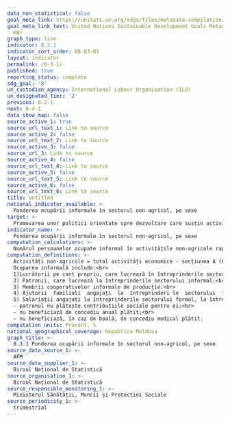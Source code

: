 ```yaml
---
data_non_statistical: false
goal_meta_link: https://unstats.un.org/sdgs/files/metadata-compilation/Metadata-Goal-8.pdf
goal_meta_link_text: United Nations Sustainable Development Goals Metadata (PDF 231
  KB)
graph_type: line
indicator: 8.3.1
indicator_sort_order: 08-03-01
layout: indicator
permalink: /8-3-1/
published: true
reporting_status: complete
sdg_goal: '8'
un_custodian_agency: International Labour Organisation (ILO)
un_designated_tier: '2'
previous: 8-2-1
next: 8-4-1
data_show_map: false
source_active_1: true
source_url_text_1: Link to source
source_active_2: false
source_url_text_2: Link to Source
source_active_3: false
source_url_3: Link to source
source_active_4: false
source_url_text_4: Link to source
source_active_5: false
source_url_text_5: Link to source
source_active_6: false
source_url_text_6: Link to source
title: Untitled
national_indicator_available: >-
  Ponderea ocupării informale în sectorul non-agricol, pe sexe
target: >-
  Promovarea unor politici orientate spre dezvoltare care susțin activitățile productive, crearea locurilor de muncă decente, antreprenoriatul, creativitatea și inovația, și care încurajează formalizarea și creșterea întreprinderilor micro, mici și mijlocii, inclusiv prin acces la servicii financiare
indicator_name: >-
  Ponderea ocupării informale în sectorul non-agricol, pe sexe
computation_calculations: >-
  Numărul persoanelor ocupate informal în activitățile non-agricole raportat la total persoane ocupate în activitățile non-agricole.
computation_definitions: >-
  Activități non-agricole = total activități economice - secțiunea A (CAEM/Rev.2).<br> 
  Ocuparea informală include:<br> 
  1)Lucrătorii pe cont propriu, care lucrează în întreprinderile sectorului informal;<br> 
  2) Patronii, care lucrează la întreprinderile sectorului informal;<br> 
  3) Membrii cooperativelor informale de producție;<br> 
  4) Ajutorii  familiali  angajați  la  întreprinderi le  sectorului  formal  sau  la  întreprinderile  sectorului  informal; <br> 
  5) Salariații angajați la întreprinderile sectorului formal, la întreprinderile sectorului informal sau în gospodăriile particulare ale cetățenilor, care satisfac cel puțin unul din criteriile de mai jos: <br> 
  − patronul nu plătește contribuțiile sociale pentru ei;<br> 
  − nu beneficiază de concediu anual plătit;<br> 
  − nu beneficiază, în caz de boală, de concediu medical plătit.
computation_units: Procent, %
national_geographical_coverage: Republica Moldova
graph_title: >-
  8.3.1 Ponderea ocupării informale în sectorul non-agricol, pe sexe
source_data_source_1: >-
  AFM
source_data_supplier_1: >-
  Biroul Național de Statistică
source_organisation_1: >-
  Biroul Național de Statistică
source_responsible_monitoring_1: >-
  Ministerul Sănătății, Muncii și Protecției Sociale
source_periodicity_1: >-
  trimestrial
---
```


